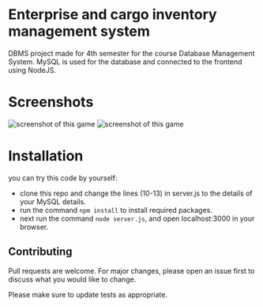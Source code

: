 # Enterprise and cargo inventory management system

DBMS project made for 4th semester for the course Database Management System. MySQL is used for the database and connected to the frontend using NodeJS.

# Screenshots

![screenshot of this game](https://i.imgur.com/AVsjBQ1.png)
![screenshot of this game](https://i.imgur.com/zOcXyN9.png)

# Installation

you can try this code by yourself:
- clone this repo and change the lines (10-13) in server.js to the details of your MySQL details.
- run the command ```npm install``` to install required packages.
- next run the command ```node server.js```, and open localhost:3000 in your browser.

## Contributing

Pull requests are welcome. For major changes, please open an issue first
to discuss what you would like to change.

Please make sure to update tests as appropriate.

